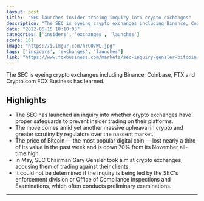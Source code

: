 ```yaml
---
layout: post
title:  "SEC launches insider trading inquiry into crypto exchanges"
description: "The SEC is eyeing crypto exchanges including Binance, Coinbase, FTX and Crypto.com FOX Business has learned."
date: "2022-06-15 10:10:03"
categories: ['insiders', 'exchanges', 'launches']
score: 161
image: "https://i.imgur.com/hrC07WL.jpg"
tags: ['insiders', 'exchanges', 'launches']
link: "https://www.foxbusiness.com/markets/sec-inquiry-gensler-bitcoin-crypto-exchanges"
---
```


The SEC is eyeing crypto exchanges including Binance, Coinbase, FTX and Crypto.com FOX Business has learned.

## Highlights

- The SEC has launched an inquiry into whether crypto exchanges have proper safeguards to prevent insider trading on their platforms.
- The move comes amid yet another massive upheaval in crypto and greater scrutiny by regulators over the nascent market.
- The price of Bitcoin — the most popular digital coin — lost nearly a third of its value in the past week and is down 70% from its November all-time high.
- In May, SEC Chairman Gary Gensler took aim at crypto exchanges, accusing them of trading against their clients.
- It could not be determined if the inquiry is being led by the SEC's enforcement division or Office of Compliance Inspections and Examinations, which often conducts preliminary examinations.

---

